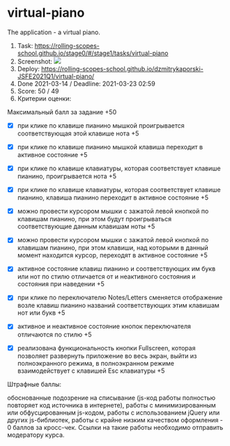 # virtual-piano
The application - a virtual piano.

1. Task: https://rolling-scopes-school.github.io/stage0/#/stage1/tasks/virtual-piano
2. Screenshot:  ![ ](https://clck.ru/Tpr4o)
3. Deploy: https://rolling-scopes-school.github.io/dzmitrykaporski-JSFE2021Q1/virtual-piano/
4. Done 2021-03-14  / Deadline: 2021-03-23 02:59
5. Score: 50 / 49
6. Критерии оценки:

Максимальный балл за задание +50

- [x] при клике по клавише пианино мышкой проигрывается соответствующая этой клавише нота +5

- [x] при клике по клавише пианино мышкой клавиша переходит в активное состояние +5

- [x] при клике по клавише клавиатуры, которая соответствует клавише пианино, проигрывается нота +5

- [x] при клике по клавише клавиатуры, которая соответствует клавише пианино, клавиша пианино переходит в активное состояние +5

- [x] можно провести курсором мышки с зажатой левой кнопкой по клавишам пианино, при этом будут проигрываться соответствующие данным клавишам ноты +5

- [x] можно провести курсором мышки с зажатой левой кнопкой по клавишам пианино, при этом клавиши, над которыми в данный момент находится курсор, переходят в активное состояние +5

- [x] активное состояние клавиш пианино и соответствующих им букв или нот по стилю отличается от и неактивного состояния и состояния при наведении +5

- [x] при клике по переключателю Notes/Letters сменяется отображение возле клавиш пианино названий соответствующих этим клавишам нот или букв +5

- [x] активное и неактивное состояние кнопок переключателя отличаются по стилю +5

- [x] реализована функциональность кнопки Fullscreen, которая позволяет развернуть приложение во весь экран, выйти из полноэкранного режима, в полноэкранном режиме взаимодействует с клавишей Esc клавиатуры +5

Штрафные баллы:

обоснованные подозрение на списывание (js-код работы полностью повторяет код источника в интернете), работы с минимизированным или обфусцированным js-кодом, работы с использованием jQuery или других js-библиотек, работы с крайне низким качеством оформления - 0 баллов за кросс-чек. Ссылки на такие работы необходимо отправить модератору курса.
